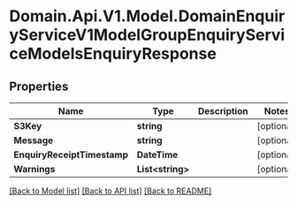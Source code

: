 # Domain.Api.V1.Model.DomainEnquiryServiceV1ModelGroupEnquiryServiceModelsEnquiryResponse
## Properties

Name | Type | Description | Notes
------------ | ------------- | ------------- | -------------
**S3Key** | **string** |  | [optional] 
**Message** | **string** |  | [optional] 
**EnquiryReceiptTimestamp** | **DateTime** |  | [optional] 
**Warnings** | **List&lt;string&gt;** |  | [optional] 

[[Back to Model list]](../README.md#documentation-for-models) [[Back to API list]](../README.md#documentation-for-api-endpoints) [[Back to README]](../README.md)

